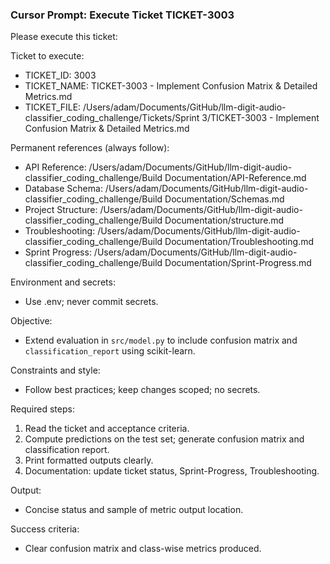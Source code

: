 ### Cursor Prompt: Execute Ticket TICKET-3003

Please execute this ticket:

Ticket to execute:
- TICKET_ID: 3003
- TICKET_NAME: TICKET-3003 - Implement Confusion Matrix & Detailed Metrics.md
- TICKET_FILE: /Users/adam/Documents/GitHub/llm-digit-audio-classifier_coding_challenge/Tickets/Sprint 3/TICKET-3003 - Implement Confusion Matrix & Detailed Metrics.md

Permanent references (always follow):
- API Reference: /Users/adam/Documents/GitHub/llm-digit-audio-classifier_coding_challenge/Build Documentation/API-Reference.md
- Database Schema: /Users/adam/Documents/GitHub/llm-digit-audio-classifier_coding_challenge/Build Documentation/Schemas.md
- Project Structure: /Users/adam/Documents/GitHub/llm-digit-audio-classifier_coding_challenge/Build Documentation/structure.md
- Troubleshooting: /Users/adam/Documents/GitHub/llm-digit-audio-classifier_coding_challenge/Build Documentation/Troubleshooting.md
- Sprint Progress: /Users/adam/Documents/GitHub/llm-digit-audio-classifier_coding_challenge/Build Documentation/Sprint-Progress.md

Environment and secrets:
- Use .env; never commit secrets.

Objective:
- Extend evaluation in `src/model.py` to include confusion matrix and `classification_report` using scikit-learn.

Constraints and style:
- Follow best practices; keep changes scoped; no secrets.

Required steps:
1) Read the ticket and acceptance criteria.
2) Compute predictions on the test set; generate confusion matrix and classification report.
3) Print formatted outputs clearly.
4) Documentation: update ticket status, Sprint-Progress, Troubleshooting.

Output:
- Concise status and sample of metric output location.

Success criteria:
- Clear confusion matrix and class-wise metrics produced. 